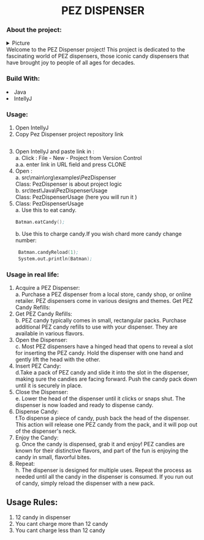 <div align="center">
<h1>
PEZ DISPENSER
</h1>
</div>


### About the project:
<div>
<details>
<summary>Picture</summary>
<img src="Pes.jpg" alt="Logo" width="400" >
</details>
</div>
<div>
Welcome to the PEZ Dispenser project!
This project is dedicated to the fascinating world of PEZ dispensers, 
those iconic candy dispensers that have brought joy to people of all 
ages for decades.
</div>

### Build With:
<li>
Java
</li>
<li>
IntellyJ 
</li>

### Usage:
<div>
<ol>
<li>
Open IntellyJ
</li>
<li>
Copy Pez Dispenser project repository link 

````s
````
</li>
<li>
Open IntellyJ and paste link in :<br>
a. Click : File - New - Project from Version Control<br> 
a.a. enter link in URL field and press CLONE
</li>
<li>
Open : 
<br>
 a. src\main\org\examples\PezDispenser
<br>
Class: PezDispenser is about project logic 
<br>
 b. src\test\Java\PezDispenserUsage
<br>
Class: PezDispenserUsage (here you will run it )
</li>
<li>
Class: PezDispenserUsage<br>
 a. Use this to eat candy.

````s
Batman.eatCandy();
````

 b. Use this to charge candy.If you wish chard more candy change number:
 
    

````s
 Batman.candyReload(1);
 System.out.println(Batman);
````
</li>
</ol>
</div>

### Usage in real life:
<ol>
<li>
Acquire a PEZ Dispenser:<br>
a.  Purchase a PEZ dispenser from a local store, candy shop, or online retailer. PEZ dispensers come in various designs and themes.
Get PEZ Candy Refills:
</li>
<li>
Get PEZ Candy Refills:<br>
b. PEZ candy typically comes in small, rectangular packs. 
Purchase additional PEZ candy refills to use with your dispenser. 
They are available in various flavors.
</li>
<li>
Open the Dispenser:<br>
c. Most PEZ dispensers have a hinged head that opens to reveal a slot for inserting the PEZ candy.
Hold the dispenser with one hand and gently lift the head with the other.
</li>
<li>
Insert PEZ Candy:<br>
d.Take a pack of PEZ candy and slide it into the slot in the dispenser, 
making sure the candies are facing forward. 
Push the candy pack down until it is securely in place.
</li>
<li>
Close the Dispenser:<br>
e. Lower the head of the dispenser until it clicks or snaps shut.
The dispenser is now loaded and ready to dispense candy.
</li>
<li>
Dispense Candy:<br>
f.To dispense a piece of candy, push back the head of the dispenser. 
This action will release one PEZ candy from the pack, 
and it will pop out of the dispenser's neck.
</li>
<li>
Enjoy the Candy:<br>
g. Once the candy is dispensed, grab it and enjoy! 
PEZ candies are known for their distinctive flavors, 
and part of the fun is enjoying the candy in small, flavorful bites.
</li>
<li>
Repeat:<br>
h. The dispenser is designed for multiple uses. 
Repeat the process as needed until all the 
candy in the dispenser is consumed. If you run out of candy, 
simply reload the dispenser with a new pack.
</li>
</ol>

## Usage Rules:
<ol>
<li>
12 candy in dispenser
</li>
<li>
You cant charge more than 12 candy
</li>
<li>
You cant charge less than 12 candy
</li>
</ol>

